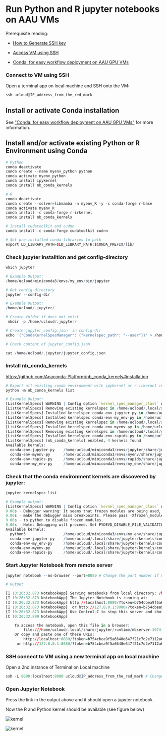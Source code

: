 # Run Python and R jupyter notebooks on AAU VMs

Prerequisite reading:

- [How to Generate SSH key](/Tutorials/SHH/shh_create/)

- [Access VM using SSH](/Tutorials/SSH/ssh_connect/)

- [Conda: for easy workflow deployment on AAU GPU VMs](/Tutorials/VMs/condaVM/)

### Connect to VM using SSH

Open a terminal app on local machine and SSH onto the VM:


```R
ssh ucloud@IP_address_from_the_red_mark
```

## Install or activate Conda installation

See ["Conda: for easy workflow deployment on AAU GPU VMs"](/Tutorials/VMs/condaVM/) for more information.

## Install and/or activate existing Python or R Environment using Conda


```R
# Python 
conda deactivate
conda create --name myenv_python python
conda activate myenv_python
conda install ipykernel
conda install nb_conda_kernels

# R 
conda deactivate
conda create --solver=libmamba -n myenv_R -y -c conda-forge r-base
conda activate myenv_R
conda install -c conda-forge r-irkernel
conda install nb_conda_kernels

# Install cudatoolkit and cudnn
conda install -c conda-forge cudatoolkit cudnn

# Set pre-installed conda libraries to path
export LD_LIBRARY_PATH=$LD_LIBRARY_PATH:$CONDA_PREFIX/lib/
```

### Check jupyter installtion and get config-directory


```R
which jupyter

# Example Output:
/home/ucloud/miniconda3/envs/my_env/bin/jupyter

# Get config-directory
jupyter --config-dir

# Example Output:
/home/ucloud/.jupyter/

# Create folder if does not exist
 mkdir -p /home/ucloud/.jupyter/

# Create jupyter_config.json  in config-dir
echo '{"CondaKernelSpecManager": {"kernelspec_path": "--user"}}' > /home/ucloud/.jupyter/jupyter_config.json

# Check content of jupyter_config.json

cat /home/ucloud/.jupyter/jupyter_config.json
```

### Install nb_conda_kernels

https://github.com/Anaconda-Platform/nb_conda_kernels#installation


```R
# Export all existing conda environment with ipykernel or r-irkernel installed
python -m nb_conda_kernels list

# Example Output: 
[ListKernelSpecs] WARNING | Config option `kernel_spec_manager_class` not recognized by `ListKernelSpecs`.
[ListKernelSpecs] Removing existing kernelspec in /home/ucloud/.local/share/jupyter/kernels/conda-env-jupyter-py
[ListKernelSpecs] Installed kernelspec conda-env-jupyter-py in /home/ucloud/.local/share/jupyter/kernels/conda-env-jupyter-py
[ListKernelSpecs] Installed kernelspec conda-env-my_env-py in /home/ucloud/.local/share/jupyter/kernels/conda-env-my_env-py
[ListKernelSpecs] Removing existing kernelspec in /home/ucloud/.local/share/jupyter/kernels/conda-env-myenv-py
[ListKernelSpecs] Installed kernelspec conda-env-myenv-py in /home/ucloud/.local/share/jupyter/kernels/conda-env-myenv-py
[ListKernelSpecs] Removing existing kernelspec in /home/ucloud/.local/share/jupyter/kernels/conda-env-rapids-py
[ListKernelSpecs] Installed kernelspec conda-env-rapids-py in /home/ucloud/.local/share/jupyter/kernels/conda-env-rapids-py
[ListKernelSpecs] [nb_conda_kernels] enabled, 4 kernels found
Available kernels:
  conda-env-jupyter-py    /home/ucloud/miniconda3/envs/jupyter/share/jupyter/kernels/python3
  conda-env-myenv-py      /home/ucloud/miniconda3/envs/myenv/share/jupyter/kernels/python3
  conda-env-rapids-py     /home/ucloud/miniconda3/envs/rapids/share/jupyter/kernels/python3
  conda-env-my_env-py     /home/ucloud/miniconda3/envs/my_env/share/jupyter/kernels/python3
```

### Check that the conda environment kernels are discovered by jupyter:


```R
jupyter kernelspec list

# Example output:
[ListKernelSpecs] WARNING | Config option `kernel_spec_manager_class` not recognized by `ListKernelSpecs`.
0.00s - Debugger warning: It seems that frozen modules are being used, which may
0.00s - make the debugger miss breakpoints. Please pass -Xfrozen_modules=off
0.00s - to python to disable frozen modules.
0.00s - Note: Debugging will proceed. Set PYDEVD_DISABLE_FILE_VALIDATION=1 to disable this validation.
Available kernels:
  python3                 /home/ucloud/miniconda3/envs/my_env/share/jupyter/kernels/python3
  conda-env-jupyter-py    /home/ucloud/.local/share/jupyter/kernels/conda-env-jupyter-py
  conda-env-my_env-py     /home/ucloud/.local/share/jupyter/kernels/conda-env-my_env-py
  conda-env-myenv-py      /home/ucloud/.local/share/jupyter/kernels/conda-env-myenv-py
  conda-env-rapids-py     /home/ucloud/.local/share/jupyter/kernels/conda-env-rapids-py
```

### Start Jupyter Notebook from remote server


```R
jupyter notebook --no-browser --port=8080 # Change the port number if multiple jupyter notebook are started within the same session

# Output

[I 10:26:32.873 NotebookApp] Serving notebooks from local directory: /home/ucloud
[I 10:26:32.873 NotebookApp] The Jupyter Notebook is running at:
[I 10:26:32.873 NotebookApp] http://localhost:8080/?token=b754cbea9f5a6640e647f21c7d2e7112a6954eb26f032d73
[I 10:26:32.873 NotebookApp]  or http://127.0.0.1:8080/?token=b754cbea9f5a6640e647f21c7d2e7112a6954eb26f032d73
[I 10:26:32.873 NotebookApp] Use Control-C to stop this server and shut down all kernels (twice to skip confirmation).
[C 10:26:32.899 NotebookApp]

    To access the notebook, open this file in a browser:
        file:///home/ucloud/.local/share/jupyter/runtime/nbserver-3074-open.html
    Or copy and paste one of these URLs:
        http://localhost:8080/?token=b754cbea9f5a6640e647f21c7d2e7112a6954eb26f032d73
     or http://127.0.0.1:8080/?token=b754cbea9f5a6640e647f21c7d2e7112a6954eb26f032d73

```

### SSH connect to VM using a new terminal app on local machine

Open a 2nd instance of Terminal on Local machine


```R
ssh -L 8080:localhost:8080 ucloud@IP_address_from_the_red_mark # Change the port number if multiple jupyter notebook are started within the same session
```

### Open Jupyter Notebook

Press the link in the output above and it should open a jupyter notebook

Now the R and Python kernel should be available (see figure below)

![](/Tutorials/VMs/kernel_choice.PNG "kernel")

![](/Tutorials/VMs/kernel_choice2.PNG "kernel")
